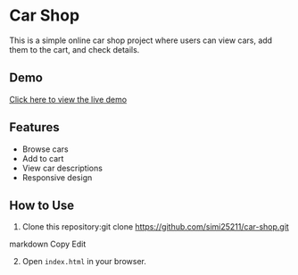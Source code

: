# Car Shop

This is a simple online car shop project where users can view cars, add them to the cart, and check details.

## Demo
[Click here to view the live demo](https://simi25211.github.io/car-shop)  <!-- Replace this when you set up GitHub Pages -->

## Features
- Browse cars
- Add to cart
- View car descriptions
- Responsive design

## How to Use
1. Clone this repository:git clone https://github.com/simi25211/car-shop.git

markdown
Copy
Edit

2. Open `index.html` in your browser.
